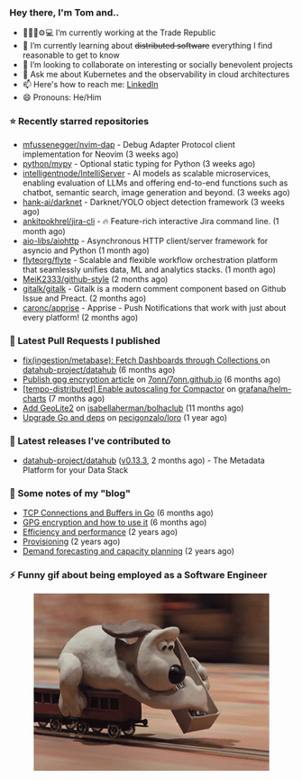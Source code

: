### Hey there, I'm Tom and..

- 🔭👨‍💻⚙💻 I’m currently working at the Trade Republic
- 🌱 I’m currently learning about ~~distributed software~~ everything I find reasonable to get to know
- 👯 I’m looking to collaborate on interesting or socially benevolent projects
- 💬 Ask me about Kubernetes and the observability in cloud architectures
- 📫 Here's how to reach me: [LinkedIn](https://www.linkedin.com/in/7onn)
- 😄 Pronouns: He/Him

### ⭐ Recently starred repositories

- [mfussenegger/nvim-dap](https://github.com/mfussenegger/nvim-dap) - Debug Adapter Protocol client implementation for Neovim (3 weeks ago)
- [python/mypy](https://github.com/python/mypy) - Optional static typing for Python (3 weeks ago)
- [intelligentnode/IntelliServer](https://github.com/intelligentnode/IntelliServer) - AI models as scalable microservices, enabling evaluation of LLMs and offering end-to-end functions such as chatbot, semantic search, image generation and beyond. (3 weeks ago)
- [hank-ai/darknet](https://github.com/hank-ai/darknet) - Darknet/YOLO object detection framework (3 weeks ago)
- [ankitpokhrel/jira-cli](https://github.com/ankitpokhrel/jira-cli) - 🔥 Feature-rich interactive Jira command line. (1 month ago)
- [aio-libs/aiohttp](https://github.com/aio-libs/aiohttp) - Asynchronous HTTP client/server framework for asyncio and Python (1 month ago)
- [flyteorg/flyte](https://github.com/flyteorg/flyte) - Scalable and flexible workflow orchestration platform that seamlessly unifies data, ML and analytics stacks. (1 month ago)
- [MeiK2333/github-style](https://github.com/MeiK2333/github-style) (2 months ago)
- [gitalk/gitalk](https://github.com/gitalk/gitalk) - Gitalk is a modern comment component based on Github Issue and Preact. (2 months ago)
- [caronc/apprise](https://github.com/caronc/apprise) - Apprise - Push Notifications that work with just about every platform! (2 months ago)

### 🔨 Latest Pull Requests I published

- [fix(ingestion/metabase): Fetch Dashboards through Collections ](https://github.com/datahub-project/datahub/pull/9631) on [datahub-project/datahub](https://github.com/datahub-project/datahub) (6 months ago)
- [Publish gpg encryption article](https://github.com/7onn/7onn.github.io/pull/1) on [7onn/7onn.github.io](https://github.com/7onn/7onn.github.io) (6 months ago)
- [[tempo-distributed] Enable autoscaling for Compactor](https://github.com/grafana/helm-charts/pull/2817) on [grafana/helm-charts](https://github.com/grafana/helm-charts) (7 months ago)
- [Add GeoLite2](https://github.com/isabellaherman/bolhaclub/pull/3) on [isabellaherman/bolhaclub](https://github.com/isabellaherman/bolhaclub) (11 months ago)
- [Upgrade Go and deps](https://github.com/pecigonzalo/loro/pull/92) on [pecigonzalo/loro](https://github.com/pecigonzalo/loro) (1 year ago)

### 🔭 Latest releases I've contributed to

- [datahub-project/datahub](https://github.com/datahub-project/datahub) ([v0.13.3](https://github.com/datahub-project/datahub/releases/tag/v0.13.3), 2 months ago) - The Metadata Platform for your Data Stack

### 📝 Some notes of my "blog"

- [TCP Connections and Buffers in Go](https://www.7onn.dev/post/tcp-connections-and-buffers-in-go/) (6 months ago)
- [GPG encryption and how to use it](https://www.7onn.dev/post/gpg-encryption/) (6 months ago)
- [Efficiency and performance](https://www.7onn.dev/post/efficiency-and-performance/) (2 years ago)
- [Provisioning](https://www.7onn.dev/post/provisioning/) (2 years ago)
- [Demand forecasting and capacity planning](https://www.7onn.dev/post/demand-forecasting-and-capacity-planning/) (2 years ago)

### ⚡ Funny gif about being employed as a Software Engineer
<p align="center">
  <img alt="building the path" src="./giphy.gif" />
</p>
